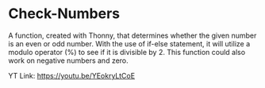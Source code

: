 # Check-Numbers
A function, created with Thonny, that determines whether the given number is an even or odd number. With the use of if-else statement, it will utilize a modulo operator (%) to see if it is divisible by 2. This function could also work on negative numbers and zero.

YT Link: https://youtu.be/YEokryLtCoE
